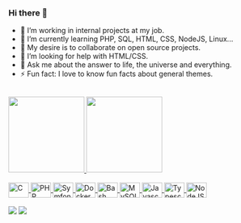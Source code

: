### Hi there 👋

- 🔭 I’m working in internal projects at my job.
- 🌱 I’m currently learning PHP, SQL, HTML, CSS, NodeJS, Linux...
- 👯 My desire is to collaborate on open source projects.
- 🤔 I’m looking for help with HTML/CSS.
- 💬 Ask me about the answer to life, the universe and everything.
- ⚡ Fun fact: I love to know fun facts about general themes.

<br>
<div>
  <a href="https://github.com/arthurandrade369">
    <img height="150em"
      src="https://github-readme-stats.vercel.app/api?username=arthurandrade369&show_icons=true&theme=github_dark&include_all_commits=true&count_private=true" />
    <img height="150em"
      src="https://github-readme-stats.vercel.app/api/top-langs/?username=arthurandrade369&layout=compact&langs_count=7&theme=github_dark" />
</div>

<div style="display: inline_block"><br>
  <img align="center" alt="C" height="30" width="40"
    src="https://cdn.jsdelivr.net/gh/devicons/devicon/icons/c/c-plain.svg" title="C">
  <img align="center" alt="PHP" height="30" width="40"
    src="https://cdn.jsdelivr.net/gh/devicons/devicon/icons/php/php-plain.svg" title="PHP">
  <img align="center" alt="Symfony" height="30" width="40"
    src="https://cdn.jsdelivr.net/gh/devicons/devicon/icons/symfony/symfony-original.svg" title="Symfony">
  <img align="center" alt="Docker" height="30" width="40"
    src="https://cdn.jsdelivr.net/gh/devicons/devicon/icons/docker/docker-plain.svg" title="Docker">
    <img align="center" alt="Bash" height="30" width="40"
      src="https://cdn.jsdelivr.net/gh/devicons/devicon/icons/bash/bash-plain.svg" title="Shell Bash">
  <img align="center" alt="MySQL" height="30" width="40"
    src="https://cdn.jsdelivr.net/gh/devicons/devicon/icons/mysql/mysql-plain-wordmark.svg" title="MySQL">
  <img align="center" alt="Javascript" height="30" width="40"
    src="https://cdn.jsdelivr.net/gh/devicons/devicon/icons/javascript/javascript-plain.svg" title="Javascript">
  <img align="center" alt="Typescript" height="30" width="40"
    src="https://cdn.jsdelivr.net/gh/devicons/devicon/icons/typescript/typescript-plain.svg" title="Typescript">
  <img align="center" alt="NodeJS" height="30" width="40"
    src="https://cdn.jsdelivr.net/gh/devicons/devicon/icons/nodejs/nodejs-original.svg" title="NodeJS">
</div>
<br>
<div>
  <a href="https://www.linkedin.com/in/arthur-andrade-91334a193/" target="_blank"><img
      src="https://img.shields.io/badge/-LinkedIn-%230077B5?style=for-the-badge&logo=linkedin&logoColor=white"
      target="_blank"></a>
  <a href="mailto:arthurandrade137@gmail.com"><img
      src="https://img.shields.io/badge/-Gmail-%23333?style=for-the-badge&logo=gmail&logoColor=white"
      target="_blank"></a>
</div>
<!--
**arthurandrade369/arthurandrade369** is a ✨ _special_ ✨ repository because its `README.md` (this file) appears on your GitHub profile.

Here are some ideas to get you started:

- 🔭 I’m currently working on ...
- 🌱 I’m currently learning ...
- 👯 I’m looking to collaborate on ...
- 🤔 I’m looking for help with ...
- 💬 Ask me about ...
- 📫 How to reach me: ...
- 😄 Pronouns: ...
- ⚡ Fun fact: ...
-->
